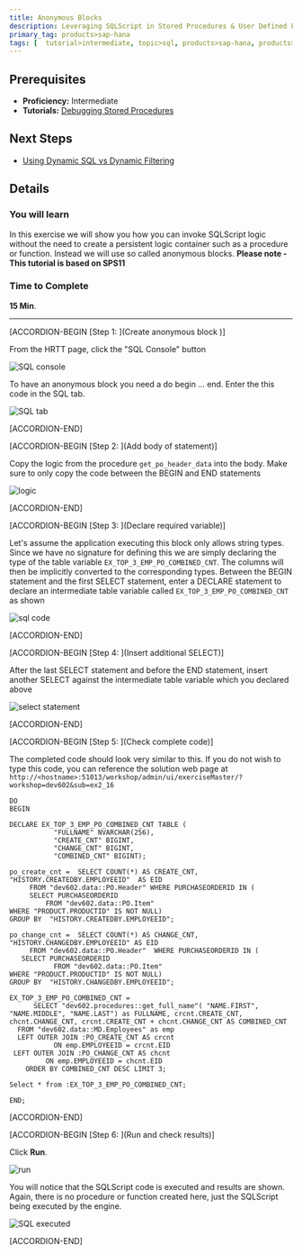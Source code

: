 ```yaml
---
title: Anonymous Blocks
description: Leveraging SQLScript in Stored Procedures & User Defined Functions
primary_tag: products>sap-hana
tags: [  tutorial>intermediate, topic>sql, products>sap-hana, products>sap-hana\,-express-edition  ]
---
```

## Prerequisites  
- **Proficiency:** Intermediate
- **Tutorials:** [Debugging Stored Procedures](https://developers.sap.com/tutorials/xsa-sqlscript-debugging.html)

## Next Steps
- [Using Dynamic SQL vs Dynamic Filtering](https://developers.sap.com/tutorials/xsa-sqlscript-dynamic.html)

## Details
### You will learn  
In this exercise we will show you how you can invoke SQLScript logic without the need to create a persistent logic container such as a procedure or function. Instead we will use so called anonymous blocks.
**Please note - This tutorial is based on SPS11**

### Time to Complete
**15 Min**.

---


[ACCORDION-BEGIN [Step 1: ](Create anonymous block )]

From the HRTT page, click the "SQL Console" button

![SQL console](1.png)

To have an anonymous block you need a do begin … end.  Enter the this code in the SQL tab.

![SQL tab](2.png)


[ACCORDION-END]

[ACCORDION-BEGIN [Step 2: ](Add body of statement)]

Copy the logic from the procedure `get_po_header_data` into the body.  Make sure to only copy the code between the BEGIN and END statements

![logic](3.png)


[ACCORDION-END]

[ACCORDION-BEGIN [Step 3: ](Declare required variable)]

Let's assume the application executing this block only allows string types. Since we have no signature for defining this we are simply declaring the type of the table variable  `EX_TOP_3_EMP_PO_COMBINED_CNT`.  The columns will then be implicitly converted to the corresponding types. Between the BEGIN statement and the first SELECT statement, enter a DECLARE statement to declare an intermediate table variable called `EX_TOP_3_EMP_PO_COMBINED_CNT` as shown

![sql code](4.png)


[ACCORDION-END]

[ACCORDION-BEGIN [Step 4: ](Insert additional SELECT)]

After the last SELECT statement and before the END statement, insert another SELECT against the intermediate table variable which you declared above

![select statement](5.png)


[ACCORDION-END]

[ACCORDION-BEGIN [Step 5: ](Check complete code)]

The completed code should look very similar to this. If you do not wish to type this code, you can reference the solution web page at `http://<hostname>:51013/workshop/admin/ui/exerciseMaster/?workshop=dev602&sub=ex2_16`

```
DOBEGINDECLARE EX_TOP_3_EMP_PO_COMBINED_CNT TABLE (           "FULLNAME" NVARCHAR(256),           "CREATE_CNT" BIGINT,           "CHANGE_CNT" BIGINT,           "COMBINED_CNT" BIGINT);po_create_cnt =  SELECT COUNT(*) AS CREATE_CNT, "HISTORY.CREATEDBY.EMPLOYEEID"  AS EID     FROM "dev602.data::PO.Header" WHERE PURCHASEORDERID IN (     SELECT PURCHASEORDERID         FROM "dev602.data::PO.Item"WHERE "PRODUCT.PRODUCTID" IS NOT NULL)GROUP BY  "HISTORY.CREATEDBY.EMPLOYEEID";po_change_cnt =  SELECT COUNT(*) AS CHANGE_CNT, "HISTORY.CHANGEDBY.EMPLOYEEID" AS EID     FROM "dev602.data::PO.Header"  WHERE PURCHASEORDERID IN (   SELECT PURCHASEORDERID           FROM "dev602.data::PO.Item"WHERE "PRODUCT.PRODUCTID" IS NOT NULL)GROUP BY  "HISTORY.CHANGEDBY.EMPLOYEEID";EX_TOP_3_EMP_PO_COMBINED_CNT =      SELECT "dev602.procedures::get_full_name"( "NAME.FIRST", "NAME.MIDDLE", "NAME.LAST") as FULLNAME, crcnt.CREATE_CNT, chcnt.CHANGE_CNT, crcnt.CREATE_CNT + chcnt.CHANGE_CNT AS COMBINED_CNT  FROM "dev602.data::MD.Employees" as emp  LEFT OUTER JOIN :PO_CREATE_CNT AS crcnt           ON emp.EMPLOYEEID = crcnt.EID LEFT OUTER JOIN :PO_CHANGE_CNT AS chcnt         ON emp.EMPLOYEEID = chcnt.EID    ORDER BY COMBINED_CNT DESC LIMIT 3;Select * from :EX_TOP_3_EMP_PO_COMBINED_CNT;END;
```


[ACCORDION-END]

[ACCORDION-BEGIN [Step 6: ](Run and check results)]

Click **Run**.

![run](7.png)

You will notice that the SQLScript code is executed and results are shown.  Again, there is no procedure or function created here, just the SQLScript being executed by the engine.

![SQL executed](8.png)


[ACCORDION-END]


